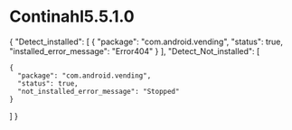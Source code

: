 # Continahl5.5.1.0
{
  "Detect_installed": [
    {
      "package": "com.android.vending",
      "status": true,
      "installed_error_message": "Error404"
    }
  ],
  "Detect_Not_installed": [

    {
      "package": "com.android.vending",
      "status": true,
      "not_installed_error_message": "Stopped"
    }
  ]
}
